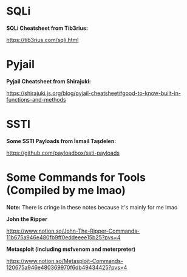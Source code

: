 # SQLi

**SQLi Cheatsheet from Tib3rius:**

https://tib3rius.com/sqli.html

# Pyjail

**Pyjail Cheatsheet from Shirajuki:**

https://shirajuki.js.org/blog/pyjail-cheatsheet#good-to-know-built-in-functions-and-methods

# SSTI

**Some SSTI Payloads from İsmail Taşdelen:**

https://github.com/payloadbox/ssti-payloads

# Some Commands for Tools (Compiled by me lmao)

**Note:** There is cringe in these notes because it's mainly for me lmao

**John the Ripper**

https://www.notion.so/John-The-Ripper-Commands-11b675a946e480fb9ff0eddeeee15b25?pvs=4

**Metasploit (including msfvenom and meterpreter)**

https://www.notion.so/Metasploit-Commands-120675a946e480369970f6db49434425?pvs=4
